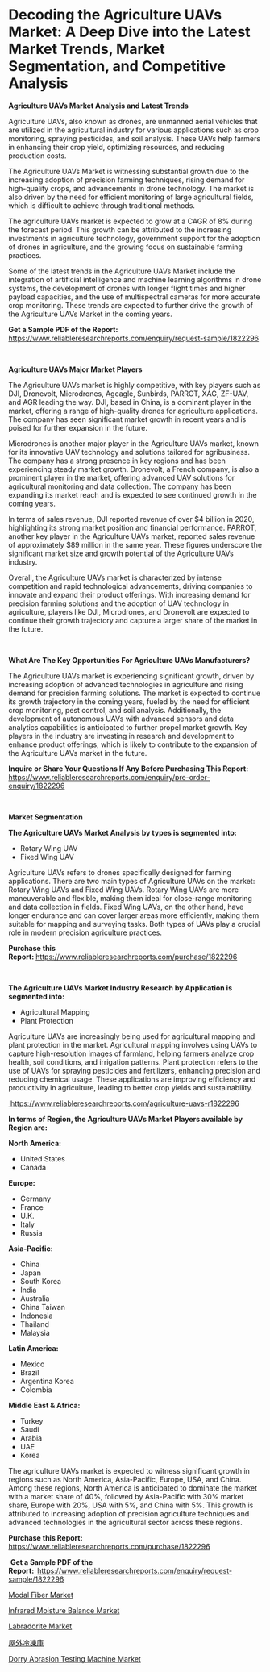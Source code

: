 <p><h1>Decoding the Agriculture UAVs Market: A Deep Dive into the Latest Market Trends, Market Segmentation, and Competitive Analysis</h1></p><p><strong>Agriculture UAVs Market Analysis and Latest Trends</strong></p>
<p><p>Agriculture UAVs, also known as drones, are unmanned aerial vehicles that are utilized in the agricultural industry for various applications such as crop monitoring, spraying pesticides, and soil analysis. These UAVs help farmers in enhancing their crop yield, optimizing resources, and reducing production costs.</p><p>The Agriculture UAVs Market is witnessing substantial growth due to the increasing adoption of precision farming techniques, rising demand for high-quality crops, and advancements in drone technology. The market is also driven by the need for efficient monitoring of large agricultural fields, which is difficult to achieve through traditional methods.</p><p>The agriculture UAVs market is expected to grow at a CAGR of 8% during the forecast period. This growth can be attributed to the increasing investments in agriculture technology, government support for the adoption of drones in agriculture, and the growing focus on sustainable farming practices.</p><p>Some of the latest trends in the Agriculture UAVs Market include the integration of artificial intelligence and machine learning algorithms in drone systems, the development of drones with longer flight times and higher payload capacities, and the use of multispectral cameras for more accurate crop monitoring. These trends are expected to further drive the growth of the Agriculture UAVs Market in the coming years.</p></p>
<p><strong>Get a Sample PDF of the Report:&nbsp;</strong> <a href="https://www.reliableresearchreports.com/enquiry/request-sample/1822296">https://www.reliableresearchreports.com/enquiry/request-sample/1822296</a></p>
<p>&nbsp;</p>
<p><strong>Agriculture UAVs Major Market Players</strong></p>
<p><p>The Agriculture UAVs market is highly competitive, with key players such as DJI, Dronevolt, Microdrones, Ageagle, Sunbirds, PARROT, XAG, ZF-UAV, and AGR leading the way. DJI, based in China, is a dominant player in the market, offering a range of high-quality drones for agriculture applications. The company has seen significant market growth in recent years and is poised for further expansion in the future.</p><p>Microdrones is another major player in the Agriculture UAVs market, known for its innovative UAV technology and solutions tailored for agribusiness. The company has a strong presence in key regions and has been experiencing steady market growth. Dronevolt, a French company, is also a prominent player in the market, offering advanced UAV solutions for agricultural monitoring and data collection. The company has been expanding its market reach and is expected to see continued growth in the coming years.</p><p>In terms of sales revenue, DJI reported revenue of over $4 billion in 2020, highlighting its strong market position and financial performance. PARROT, another key player in the Agriculture UAVs market, reported sales revenue of approximately $89 million in the same year. These figures underscore the significant market size and growth potential of the Agriculture UAVs industry.</p><p>Overall, the Agriculture UAVs market is characterized by intense competition and rapid technological advancements, driving companies to innovate and expand their product offerings. With increasing demand for precision farming solutions and the adoption of UAV technology in agriculture, players like DJI, Microdrones, and Dronevolt are expected to continue their growth trajectory and capture a larger share of the market in the future.</p></p>
<p>&nbsp;</p>
<p><strong>What Are The Key Opportunities For Agriculture UAVs Manufacturers?</strong></p>
<p><p>The Agriculture UAVs market is experiencing significant growth, driven by increasing adoption of advanced technologies in agriculture and rising demand for precision farming solutions. The market is expected to continue its growth trajectory in the coming years, fueled by the need for efficient crop monitoring, pest control, and soil analysis. Additionally, the development of autonomous UAVs with advanced sensors and data analytics capabilities is anticipated to further propel market growth. Key players in the industry are investing in research and development to enhance product offerings, which is likely to contribute to the expansion of the Agriculture UAVs market in the future.</p></p>
<p><strong>Inquire or Share Your Questions If Any Before Purchasing This Report:</strong> <a href="https://www.reliableresearchreports.com/enquiry/pre-order-enquiry/1822296">https://www.reliableresearchreports.com/enquiry/pre-order-enquiry/1822296</a></p>
<p>&nbsp;</p>
<p><strong>Market Segmentation</strong></p>
<p><strong>The Agriculture UAVs Market Analysis by types is segmented into:</strong></p>
<p><ul><li>Rotary Wing UAV</li><li>Fixed Wing UAV</li></ul></p>
<p><p>Agriculture UAVs refers to drones specifically designed for farming applications. There are two main types of Agriculture UAVs on the market: Rotary Wing UAVs and Fixed Wing UAVs. Rotary Wing UAVs are more maneuverable and flexible, making them ideal for close-range monitoring and data collection in fields. Fixed Wing UAVs, on the other hand, have longer endurance and can cover larger areas more efficiently, making them suitable for mapping and surveying tasks. Both types of UAVs play a crucial role in modern precision agriculture practices.</p></p>
<p><strong>Purchase this Report:&nbsp;</strong><a href="https://www.reliableresearchreports.com/purchase/1822296">https://www.reliableresearchreports.com/purchase/1822296</a></p>
<p>&nbsp;</p>
<p><strong>The Agriculture UAVs Market Industry Research by Application is segmented into:</strong></p>
<p><ul><li>Agricultural Mapping</li><li>Plant Protection</li></ul></p>
<p><p>Agriculture UAVs are increasingly being used for agricultural mapping and plant protection in the market. Agricultural mapping involves using UAVs to capture high-resolution images of farmland, helping farmers analyze crop health, soil conditions, and irrigation patterns. Plant protection refers to the use of UAVs for spraying pesticides and fertilizers, enhancing precision and reducing chemical usage. These applications are improving efficiency and productivity in agriculture, leading to better crop yields and sustainability.</p></p>
<p><a href="https://www.reliableresearchreports.com/agriculture-uavs-r1822296">&nbsp;https://www.reliableresearchreports.com/agriculture-uavs-r1822296</a></p>
<p><strong>In terms of Region, the Agriculture UAVs Market Players available by Region are:</strong></p>
<p>
    <p> <strong> North America: </strong>
        <ul>
            <li>United States</li>
            <li>Canada</li>
        </ul>
        </p> 
    <p> <strong> Europe: </strong>
        <ul>
            <li>Germany</li>
            <li>France</li>
            <li>U.K.</li>
            <li>Italy</li>
            <li>Russia</li>
        </ul>
        </p> 
    <p> <strong> Asia-Pacific: </strong>
        <ul>
            <li>China</li>
            <li>Japan</li>
            <li>South Korea</li>
            <li>India</li>
            <li>Australia</li>
            <li>China Taiwan</li>
            <li>Indonesia</li>
            <li>Thailand</li>
            <li>Malaysia</li>
        </ul>
        </p> 
    <p> <strong> Latin America: </strong>
        <ul>
            <li>Mexico</li>
            <li>Brazil</li>
            <li>Argentina Korea</li>
            <li>Colombia</li>
        </ul>
        </p> 
    <p> <strong> Middle East & Africa: </strong>
        <ul>
            <li>Turkey</li>
            <li>Saudi</li>
            <li>Arabia</li>
            <li>UAE</li>
            <li>Korea</li>
        </ul>
    </p>
    </p>
<p><p>The agriculture UAVs market is expected to witness significant growth in regions such as North America, Asia-Pacific, Europe, USA, and China. Among these regions, North America is anticipated to dominate the market with a market share of 40%, followed by Asia-Pacific with 30% market share, Europe with 20%, USA with 5%, and China with 5%. This growth is attributed to increasing adoption of precision agriculture techniques and advanced technologies in the agricultural sector across these regions.</p></p>
<p><strong>Purchase this Report: </strong><a href="https://www.reliableresearchreports.com/purchase/1822296">https://www.reliableresearchreports.com/purchase/1822296</a></p>
<p>&nbsp;<strong>Get a Sample PDF of the Report:&nbsp;&nbsp;</strong><a href="https://www.reliableresearchreports.com/enquiry/request-sample/1822296">https://www.reliableresearchreports.com/enquiry/request-sample/1822296</a></p>
<p><strong></strong></p>
<p><p><a href="https://issuu.com/reportprime-2/docs/modal-fiber-market-size-2030.pptx">Modal Fiber Market</a></p><p><a href="https://github.com/pjcfca/Market-Research-Report-List-2/blob/main/infrared-moisture-balance-market.md">Infrared Moisture Balance Market</a></p><p><a href="https://issuu.com/reportprime-2/docs/labradorite-market-size-2030.pptx">Labradorite Market</a></p><p><a href="https://github.com/MosesSpinka1914/Market-Research-Report-List-1/blob/main/248368930670.md">屋外冷凍庫</a></p><p><a href="https://github.com/wusalecollins540tpqoz/Market-Research-Report-List-2/blob/main/dorry-abrasion-testing-machine-market.md">Dorry Abrasion Testing Machine Market</a></p></p>